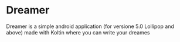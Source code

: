 # Dreamer
Dreamer is a simple android application (for versione 5.0 Lollipop and above) made with Koltin where you can write your dreames
